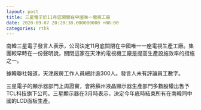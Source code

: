 ```yaml
---
layout: post
title: 三星電子於11月底閉關在中國唯一電視工廠
date: 2020-09-07 20:20:30.000000000 +08:00
categories: rthk
---
```


南韓三星電子發言人表示，公司決定11月底關閉在中國唯一一座電視生產工廠。集團較早時在一份聲明說，關閉這家在天津的電視機工廠是提高生產設施效率的措施之一。

據韓聯社報道，天津廠房工作人員總計逾300人。發言人未有評論員工數字。

三星電子的顯示器部門上周證實，會將蘇州液晶顯示器生產部門多數股權出售予TCL科技旗下公司。三星顯示器在3月時表示，決定今年底時結束所有在南韓同中國的LCD面板生產。
